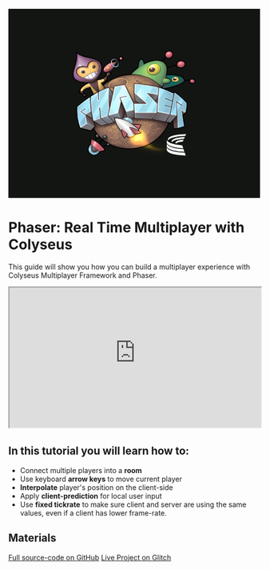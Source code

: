 ![](image.png)

# Phaser: Real Time Multiplayer with Colyseus

This guide will show you how you can build a multiplayer experience with Colyseus Multiplayer Framework and Phaser.

<iframe src="https://colyseus-phaser-tutorial.glitch.me/" width="100%" height="280"></iframe>

## In this tutorial you will learn how to:

- Connect multiple players into a **room**
- Use keyboard **arrow keys** to move current player
- **Interpolate** player's position on the client-side
- Apply **client-prediction** for local user input
- Use **fixed tickrate** to make sure client and server are using the same values, even if a client has lower frame-rate.

## Materials

<span class="icon icon-link"></span> [Full source-code on GitHub](https://github.com/colyseus/tutorial-phaser)
<span class="icon icon-link"></span> [Live Project on Glitch](https://glitch.com/~colyseus-phaser-tutorial)
